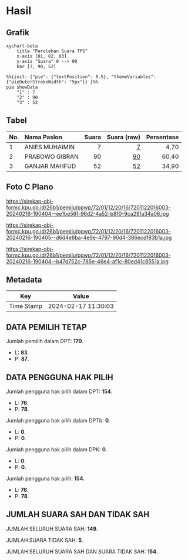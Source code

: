 # Hasil

## Grafik

```mermaid
xychart-beta
    title "Perolehan Suara TPS"
    x-axis [01, 02, 03]
    y-axis "Suara" 0 --> 90
    bar [7, 90, 52]
```

```mermaid
%%{init: {"pie": {"textPosition": 0.5}, "themeVariables": {"pieOuterStrokeWidth": "5px"}} }%%
pie showData
    "1" : 7
    "2" : 90
    "3" : 52
```

## Tabel

| No. | Nama Paslon    | Suara | Suara (raw) | Persentase |
|:--- |:-------------- | -----:| -----------:| ----------:|
| 1   | ANIES MUHAIMIN | 7     | [7][p-1]    | 4,70       |
| 2   | PRABOWO GIBRAN | 90    | [90][p-2]   | 60,40      |
| 3   | GANJAR MAHFUD  | 52    | [52][p-3]   | 34,90      |


[p-1]: https://github.com/gigit-pemilu/pemilu-2024-72-sulawesi-tengah/blob/main/pilpres/hitung-suara/sub/72-sulawesi-tengah/sub/01-banggai/sub/12-toili-barat/sub/2016-mekar-sari/sub/003-tps/sub/paslon-1.txt
[p-2]: https://github.com/gigit-pemilu/pemilu-2024-72-sulawesi-tengah/blob/main/pilpres/hitung-suara/sub/72-sulawesi-tengah/sub/01-banggai/sub/12-toili-barat/sub/2016-mekar-sari/sub/003-tps/sub/paslon-2.txt
[p-3]: https://github.com/gigit-pemilu/pemilu-2024-72-sulawesi-tengah/blob/main/pilpres/hitung-suara/sub/72-sulawesi-tengah/sub/01-banggai/sub/12-toili-barat/sub/2016-mekar-sari/sub/003-tps/sub/paslon-3.txt

## Foto C Plano

https://sirekap-obj-formc.kpu.go.id/26b1/pemilu/ppwp/72/01/12/20/16/7201122016003-20240216-190404--ee1be56f-96d2-4a52-b8f0-9ca29fa34a06.jpg

https://sirekap-obj-formc.kpu.go.id/26b1/pemilu/ppwp/72/01/12/20/16/7201122016003-20240216-190405--d6d4e8ba-4e9e-4797-90d4-386ecdf83b1a.jpg

https://sirekap-obj-formc.kpu.go.id/26b1/pemilu/ppwp/72/01/12/20/16/7201122016003-20240216-190404--b47d752c-785e-46e4-af1c-80ed41c8551a.jpg


## Metadata

| Key        | Value               |
| ---------- | ------------------- |
| Time Stamp | 2024-02-17 11:30:03 |


## DATA PEMILIH TETAP

Jumlah pemilih dalam DPT: **170**.
 * L: **83**.
 * P: **87**.

## DATA PENGGUNA HAK PILIH

Jumlah pengguna hak pilih dalam DPT: **154**.
 * L: **76**.
 * P: **78**.

Jumlah pengguna hak pilih dalam DPTb: **0**.
 * L: **0**.
 * P: **0**.

Jumlah pengguna hak pilih dalam DPK: **0**.
 * L: **0**.
 * P: **0**.

Jumlah pengguna hak pilih: **154**.
 * L: **76**.
 * P: **78**.

## JUMLAH SUARA SAH DAN TIDAK SAH

JUMLAH SELURUH SUARA SAH: **149**.

JUMLAH SUARA TIDAK SAH: **5**.

JUMLAH SELURUH SUARA SAH DAN SUARA TIDAK SAH: **154**.


